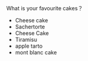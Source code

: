  What is your favourite cakes？
- Cheese cake
- Sachertorte
- Cheese Cake
- Tiramisu
- apple tarto
- mont blanc cake
